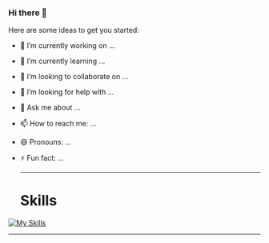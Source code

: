 ### Hi there 👋
 
Here are some ideas to get you started:

- 🔭 I’m currently working on ...
- 🌱 I’m currently learning ...
- 👯 I’m looking to collaborate on ...
- 🤔 I’m looking for help with ...
- 💬 Ask me about ...
- 📫 How to reach me: ...
- 😄 Pronouns: ...
- ⚡ Fun fact: ...

  <hr/>
  <h1>Skills</h1>
  
[![My Skills](https://skillicons.dev/icons?i=html,css,bootstrap,tailwind,js,php,laravel,mysql,cpp,java,git,github,linux,vscode)](https://skillicons.dev)
 
  <hr/>
